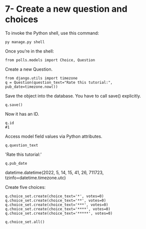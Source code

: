 # 7- Create a new question and choices

To invoke the Python shell, use this command:
```
py manage.py shell
```
Once you’re in the shell:
```
from polls.models import Choice, Question
```
Create a new Question.
```
from django.utils import timezone
q = Question(question_text="Rate this tutorial:", pub_date=timezone.now())
```

Save the object into the database. You have to call save() explicitly.
```
q.save()
```
Now it has an ID.
```
q.id
#1
```
Access model field values via Python attributes.
```
q.question_text
```
'Rate this tutorial:'
```
q.pub_date
```
datetime.datetime(2022, 5, 14, 15, 41, 26, 711723, tzinfo=datetime.timezone.utc)

Create five choices:
```
q.choice_set.create(choice_text='*', votes=0)
q.choice_set.create(choice_text='**', votes=0)
q.choice_set.create(choice_text='***', votes=0)
q.choice_set.create(choice_text='****', votes=0)
q.choice_set.create(choice_text='*****', votes=0)

q.choice_set.all()
```